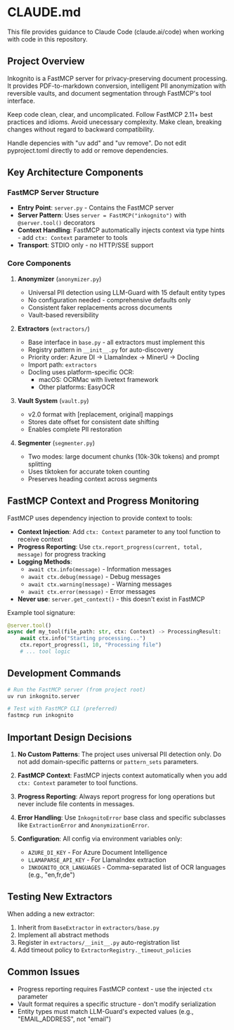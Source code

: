 # CLAUDE.md

This file provides guidance to Claude Code (claude.ai/code) when working with code in this repository.

## Project Overview

Inkognito is a FastMCP server for privacy-preserving document processing. It provides PDF-to-markdown conversion, intelligent PII anonymization with reversible vaults, and document segmentation through FastMCP's tool interface.

Keep code clean, clear, and uncomplicated. Follow FastMCP 2.11+ best practices and idioms. Avoid unecessary complexity. Make clean, breaking changes without regard to backward compatibility.

Handle depencies with "uv add" and "uv remove". Do not edit pyproject.toml directly to add or remove dependencies.

## Key Architecture Components

### FastMCP Server Structure

- **Entry Point**: `server.py` - Contains the FastMCP server
- **Server Pattern**: Uses `server = FastMCP("inkognito")` with `@server.tool()` decorators
- **Context Handling**: FastMCP automatically injects context via type hints - add `ctx: Context` parameter to tools
- **Transport**: STDIO only - no HTTP/SSE support

### Core Components

1. **Anonymizer** (`anonymizer.py`)

   - Universal PII detection using LLM-Guard with 15 default entity types
   - No configuration needed - comprehensive defaults only
   - Consistent faker replacements across documents
   - Vault-based reversibility

2. **Extractors** (`extractors/`)

   - Base interface in `base.py` - all extractors must implement this
   - Registry pattern in `__init__.py` for auto-discovery
   - Priority order: Azure DI → LlamaIndex → MinerU → Docling
   - Import path: `extractors`
   - Docling uses platform-specific OCR:
     - macOS: OCRMac with livetext framework
     - Other platforms: EasyOCR

3. **Vault System** (`vault.py`)

   - v2.0 format with [replacement, original] mappings
   - Stores date offset for consistent date shifting
   - Enables complete PII restoration

4. **Segmenter** (`segmenter.py`)
   - Two modes: large document chunks (10k-30k tokens) and prompt splitting
   - Uses tiktoken for accurate token counting
   - Preserves heading context across segments

## FastMCP Context and Progress Monitoring

FastMCP uses dependency injection to provide context to tools:

- **Context Injection**: Add `ctx: Context` parameter to any tool function to receive context
- **Progress Reporting**: Use `ctx.report_progress(current, total, message)` for progress tracking
- **Logging Methods**:
  - `await ctx.info(message)` - Information messages
  - `await ctx.debug(message)` - Debug messages
  - `await ctx.warning(message)` - Warning messages
  - `await ctx.error(message)` - Error messages
- **Never use**: `server.get_context()` - this doesn't exist in FastMCP

Example tool signature:
```python
@server.tool()
async def my_tool(file_path: str, ctx: Context) -> ProcessingResult:
    await ctx.info("Starting processing...")
    ctx.report_progress(1, 10, "Processing file")
    # ... tool logic
```

## Development Commands

```bash
# Run the FastMCP server (from project root)
uv run inkognito.server

# Test with FastMCP CLI (preferred)
fastmcp run inkognito
```

## Important Design Decisions

1. **No Custom Patterns**: The project uses universal PII detection only. Do not add domain-specific patterns or `pattern_sets` parameters.

2. **FastMCP Context**: FastMCP injects context automatically when you add `ctx: Context` parameter to tool functions.

3. **Progress Reporting**: Always report progress for long operations but never include file contents in messages.

4. **Error Handling**: Use `InkognitoError` base class and specific subclasses like `ExtractionError` and `AnonymizationError`.

5. **Configuration**: All config via environment variables only:
   - `AZURE_DI_KEY` - For Azure Document Intelligence
   - `LLAMAPARSE_API_KEY` - For LlamaIndex extraction
   - `INKOGNITO_OCR_LANGUAGES` - Comma-separated list of OCR languages (e.g., "en,fr,de")

## Testing New Extractors

When adding a new extractor:

1. Inherit from `BaseExtractor` in `extractors/base.py`
2. Implement all abstract methods
3. Register in `extractors/__init__.py` auto-registration list
4. Add timeout policy to `ExtractorRegistry._timeout_policies`

## Common Issues

- Progress reporting requires FastMCP context - use the injected `ctx` parameter
- Vault format requires a specific structure - don't modify serialization
- Entity types must match LLM-Guard's expected values (e.g., "EMAIL_ADDRESS", not "email")
